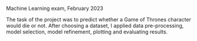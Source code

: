 Machine Learning exam, February 2023

The task of the project was to predict whether a Game of Thrones character would die or not.
After choosing a dataset, I applied data pre-processing, model selection, model refinement, plotting and evaluating results.
